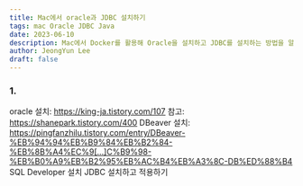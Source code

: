 ```yaml
---
title: Mac에서 oracle과 JDBC 설치하기
tags: mac Oracle JDBC Java
date: 2023-06-10
description: Mac에서 Docker를 활용해 Oracle을 설치하고 JDBC를 설치하는 방법을 알아봅니다. (SQL Developer, DBeaver)
author: JeongYun Lee
draft: false
---
```


### 1.


oracle 설치: https://king-ja.tistory.com/107
참고: https://shanepark.tistory.com/400
DBeaver 설치: https://pingfanzhilu.tistory.com/entry/DBeaver-%EB%94%94%EB%B9%84%EB%B2%84-%EB%8B%A4%EC%9[…]C%B9%98-%EB%B0%A9%EB%B2%95%EB%AC%B4%EB%A3%8C-DB%ED%88%B4
SQL Developer 설치
JDBC 설치하고 적용하기